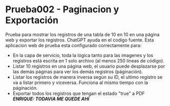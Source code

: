# Prueba002 - Paginacion y Exportación

Prueba para mostrar los registros de una tabla de 10 en 10 en una página web y exportar los registros. ChatGPT ayuda en el codigo fuente. Esta aplicacion web de prueba esta configurado correctamente para:

- En la capa de servicio, toda la lógica tanto para las imagenes y los registros está escrita en 1 solo archivo (al menos 250 lineas de código).
- Listar 10 registros en una página web, el usuario puede desplazarse por las demás páginas para ver los demás registros (páginación).
- Listar los registros de manera inversa según su ID, el ultimo registro se va a listar primero y viceversa. Funciona al mismo tiempo con la páginación.
- Exportar todos los registros que tengan el estado "true" a PDF ***ENRIQUE: TODAVIA ME QUEDE AHÍ***

